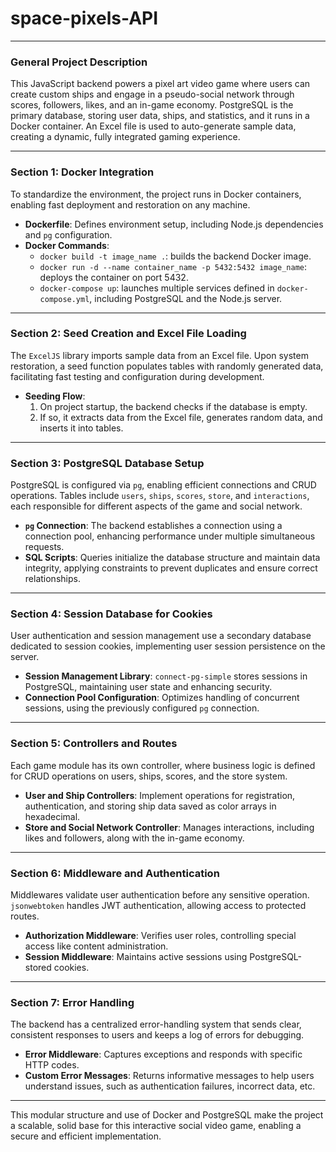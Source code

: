 # space-pixels-API

---

### General Project Description

This JavaScript backend powers a pixel art video game where users can create custom ships and engage in a pseudo-social network through scores, followers, likes, and an in-game economy. PostgreSQL is the primary database, storing user data, ships, and statistics, and it runs in a Docker container. An Excel file is used to auto-generate sample data, creating a dynamic, fully integrated gaming experience.

---

### Section 1: Docker Integration

To standardize the environment, the project runs in Docker containers, enabling fast deployment and restoration on any machine.

- **Dockerfile**: Defines environment setup, including Node.js dependencies and `pg` configuration.
- **Docker Commands**:
  - `docker build -t image_name .`: builds the backend Docker image.
  - `docker run -d --name container_name -p 5432:5432 image_name`: deploys the container on port 5432.
  - `docker-compose up`: launches multiple services defined in `docker-compose.yml`, including PostgreSQL and the Node.js server.

---

### Section 2: Seed Creation and Excel File Loading

The `ExcelJS` library imports sample data from an Excel file. Upon system restoration, a seed function populates tables with randomly generated data, facilitating fast testing and configuration during development.

- **Seeding Flow**: 
  1. On project startup, the backend checks if the database is empty.
  2. If so, it extracts data from the Excel file, generates random data, and inserts it into tables.

---

### Section 3: PostgreSQL Database Setup

PostgreSQL is configured via `pg`, enabling efficient connections and CRUD operations. Tables include `users`, `ships`, `scores`, `store`, and `interactions`, each responsible for different aspects of the game and social network.

- **`pg` Connection**: The backend establishes a connection using a connection pool, enhancing performance under multiple simultaneous requests.
- **SQL Scripts**: Queries initialize the database structure and maintain data integrity, applying constraints to prevent duplicates and ensure correct relationships.

---

### Section 4: Session Database for Cookies

User authentication and session management use a secondary database dedicated to session cookies, implementing user session persistence on the server.

- **Session Management Library**: `connect-pg-simple` stores sessions in PostgreSQL, maintaining user state and enhancing security.
- **Connection Pool Configuration**: Optimizes handling of concurrent sessions, using the previously configured `pg` connection.

---

### Section 5: Controllers and Routes

Each game module has its own controller, where business logic is defined for CRUD operations on users, ships, scores, and the store system. 

- **User and Ship Controllers**: Implement operations for registration, authentication, and storing ship data saved as color arrays in hexadecimal.
- **Store and Social Network Controller**: Manages interactions, including likes and followers, along with the in-game economy.

---

### Section 6: Middleware and Authentication

Middlewares validate user authentication before any sensitive operation. `jsonwebtoken` handles JWT authentication, allowing access to protected routes.

- **Authorization Middleware**: Verifies user roles, controlling special access like content administration.
- **Session Middleware**: Maintains active sessions using PostgreSQL-stored cookies.

---

### Section 7: Error Handling

The backend has a centralized error-handling system that sends clear, consistent responses to users and keeps a log of errors for debugging.

- **Error Middleware**: Captures exceptions and responds with specific HTTP codes.
- **Custom Error Messages**: Returns informative messages to help users understand issues, such as authentication failures, incorrect data, etc.

---

This modular structure and use of Docker and PostgreSQL make the project a scalable, solid base for this interactive social video game, enabling a secure and efficient implementation.
